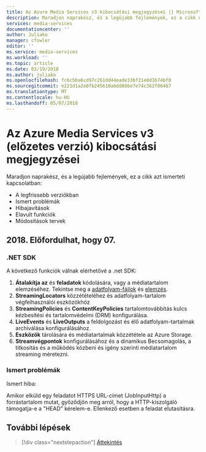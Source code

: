```yaml
---
title: Az Azure Media Services v3 kibocsátási megjegyzései |} Microsoft Docs
description: Maradjon naprakész, és a legújabb fejlemények, ez a cikk nyújt az Azure Media Services v3 a legújabb frissítéseket.
services: media-services
documentationcenter: ''
author: Juliako
manager: cfowler
editor: ''
ms.service: media-services
ms.workload: ''
ms.topic: article
ms.date: 03/19/2018
ms.author: juliako
ms.openlocfilehash: fc6c5ba6cd97c261dd44eade33bf21e8d1b74bf0
ms.sourcegitcommit: e221d1a2e0fb245610a6dd886e7e74c362f06467
ms.translationtype: MT
ms.contentlocale: hu-HU
ms.lasthandoff: 05/07/2018
---
```

# <a name="azure-media-services-v3-preview-release-notes"></a>Az Azure Media Services v3 (előzetes verzió) kibocsátási megjegyzései 

Maradjon naprakész, és a legújabb fejlemények, ez a cikk azt ismerteti kapcsolatban:

* A legfrissebb verziókban
* Ismert problémák
* Hibajavítások
* Elavult funkciók
* Módosítások tervek

## <a name="may-07-2018"></a>2018. Előfordulhat, hogy 07.

### <a name="net-sdk"></a>.NET SDK

A következő funkciók válnak elérhetővé a .net SDK:

1. **Átalakítja az** és **feladatok** kódolására, vagy a médiatartalom elemzéséhez. Tekintse meg a [adatfolyam-fájlok](stream-files-tutorial-with-api.md) és [elemzés](analyze-videos-tutorial-with-api.md).
2. **StreamingLocators** közzétételéhez és adatfolyam-tartalom végfelhasználói eszközökhöz
3. **StreamingPolicies** és **ContentKeyPolicies** tartalomtovábbítás kulcs kézbesítési és tartalomvédelmi (DRM) konfigurálása.
4. **LiveEvents** és **LiveOutputs** a feldolgozást és élő adatfolyam-tartalmak archiválása konfigurálásához.
5. **Eszközök** tárolására és médiatartalmak közzététele az Azure Storage. 
6. **Streamvégpontok** konfigurálásához és a dinamikus Becsomagolás, a titkosítás és a működés közbeni és igény szerinti médiatartalom streaming méretezni.

### <a name="known-issues"></a>Ismert problémák

Ismert hiba:

Amikor elküld egy feladatot HTTPS URL-címet (JobInputHttp) a forrástartalom mutat, győződjön meg arról, hogy a HTTP-kiszolgáló támogatja-e a "HEAD" kérelem-e. Ellenkező esetben a feladat elutasításra.

## <a name="next-steps"></a>További lépések

> [!div class="nextstepaction"]
> [Áttekintés](media-services-overview.md)
